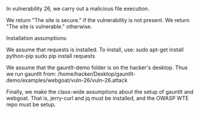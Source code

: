 In vulnerability 26, we carry out a malicious file execution.

We return "The site is secure." if the vulnerability is not present.
We return "The site is vulnerable." otherwise.

Installation assumptions:

We assume that requests is installed.
To install, use:
sudo apt-get install python-pip
sudo pip install requests

We assume that the gauntlt-demo folder is on the hacker's desktop.
Thus we run gauntlt from:
/home/hacker/Desktop/gauntlt-demo/examples/webgoat/vuln-26/vuln-26.attack

Finally, we make the class-wide assumptions about the setup of
gauntlt and webgoat.
That is, jerry-curl and jq must be installed, and the OWASP WTE repo
must be setup.
